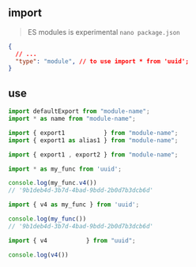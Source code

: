 ## import 
> ES modules is experimental
`nano package.json`
```json
{
  // ...
  "type": "module", // to use import * from 'uuid';
}
```


## use
```js
import defaultExport from "module-name";
import * as name from "module-name";

import { export1           } from "module-name";
import { export1 as alias1 } from "module-name";

import { export1 , export2 } from "module-name";
```


```js
import * as my_func from 'uuid';

console.log(my_func.v4())
// '9b1deb4d-3b7d-4bad-9bdd-2b0d7b3dcb6d'
```


```js
import { v4 as my_func } from 'uuid';

console.log(my_func())
// '9b1deb4d-3b7d-4bad-9bdd-2b0d7b3dcb6d'
```


```js
import { v4           } from "uuid";

console.log(v4())
```
